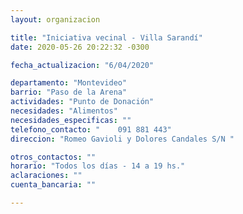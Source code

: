 ```yaml
---
layout: organizacion

title: "Iniciativa vecinal - Villa Sarandí"
date: 2020-05-26 20:22:32 -0300

fecha_actualizacion: "6/04/2020"

departamento: "Montevideo"
barrio: "Paso de la Arena"
actividades: "Punto de Donación"
necesidades: "Alimentos"
necesidades_especificas: ""
telefono_contacto: "    091 881 443"
direccion: "Romeo Gavioli y Dolores Candales S/N "

otros_contactos: ""
horario: "Todos los días - 14 a 19 hs."
aclaraciones: ""
cuenta_bancaria: ""

---
```

